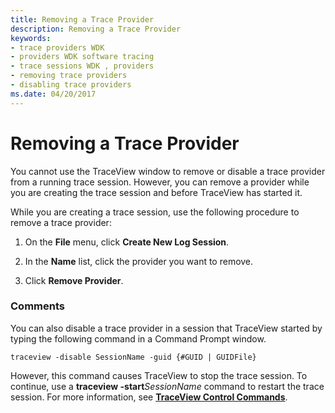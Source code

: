 ```yaml
---
title: Removing a Trace Provider
description: Removing a Trace Provider
keywords:
- trace providers WDK
- providers WDK software tracing
- trace sessions WDK , providers
- removing trace providers
- disabling trace providers
ms.date: 04/20/2017
---
```


# Removing a Trace Provider


You cannot use the TraceView window to remove or disable a trace provider from a running trace session. However, you can remove a provider while you are creating the trace session and before TraceView has started it.

While you are creating a trace session, use the following procedure to remove a trace provider:

1.  On the **File** menu, click **Create New Log Session**.

2.  In the **Name** list, click the provider you want to remove.

3.  Click **Remove Provider**.

### <span id="comments"></span><span id="COMMENTS"></span>Comments

You can also disable a trace provider in a session that TraceView started by typing the following command in a Command Prompt window.

```
traceview -disable SessionName -guid {#GUID | GUIDFile}
```

However, this command causes TraceView to stop the trace session. To continue, use a **traceview -start***SessionName* command to restart the trace session. For more information, see [**TraceView Control Commands**](traceview-control-commands.md).

